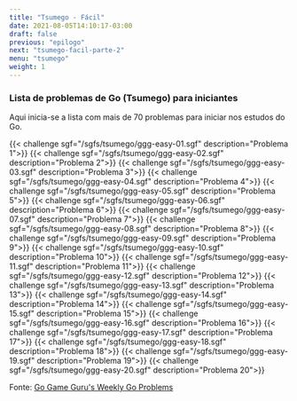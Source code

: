 ```yaml
---
title: "Tsumego - Fácil"
date: 2021-08-05T14:10:17-03:00
draft: false
previous: "epilogo"
next: "tsumego-facil-parte-2"
menu: "tsumego"
weight: 1
---
```


### Lista de problemas de Go (Tsumego) para iniciantes

Aqui inicia-se a lista com mais de 70 problemas para iniciar nos estudos do Go.

{{< challenge sgf="/sgfs/tsumego/ggg-easy-01.sgf" description="Problema 1">}}
{{< challenge sgf="/sgfs/tsumego/ggg-easy-02.sgf" description="Problema 2">}}
{{< challenge sgf="/sgfs/tsumego/ggg-easy-03.sgf" description="Problema 3">}}
{{< challenge sgf="/sgfs/tsumego/ggg-easy-04.sgf" description="Problema 4">}}
{{< challenge sgf="/sgfs/tsumego/ggg-easy-05.sgf" description="Problema 5">}}
{{< challenge sgf="/sgfs/tsumego/ggg-easy-06.sgf" description="Problema 6">}}
{{< challenge sgf="/sgfs/tsumego/ggg-easy-07.sgf" description="Problema 7">}}
{{< challenge sgf="/sgfs/tsumego/ggg-easy-08.sgf" description="Problema 8">}}
{{< challenge sgf="/sgfs/tsumego/ggg-easy-09.sgf" description="Problema 9">}}
{{< challenge sgf="/sgfs/tsumego/ggg-easy-10.sgf" description="Problema 10">}}
{{< challenge sgf="/sgfs/tsumego/ggg-easy-11.sgf" description="Problema 11">}}
{{< challenge sgf="/sgfs/tsumego/ggg-easy-12.sgf" description="Problema 12">}}
{{< challenge sgf="/sgfs/tsumego/ggg-easy-13.sgf" description="Problema 13">}}
{{< challenge sgf="/sgfs/tsumego/ggg-easy-14.sgf" description="Problema 14">}}
{{< challenge sgf="/sgfs/tsumego/ggg-easy-15.sgf" description="Problema 15">}}
{{< challenge sgf="/sgfs/tsumego/ggg-easy-16.sgf" description="Problema 16">}}
{{< challenge sgf="/sgfs/tsumego/ggg-easy-17.sgf" description="Problema 17">}}
{{< challenge sgf="/sgfs/tsumego/ggg-easy-18.sgf" description="Problema 18">}}
{{< challenge sgf="/sgfs/tsumego/ggg-easy-19.sgf" description="Problema 19">}}
{{< challenge sgf="/sgfs/tsumego/ggg-easy-20.sgf" description="Problema 20">}}


Fonte: [Go Game Guru's Weekly Go Problems](https://github.com/gogameguru/go-problems)